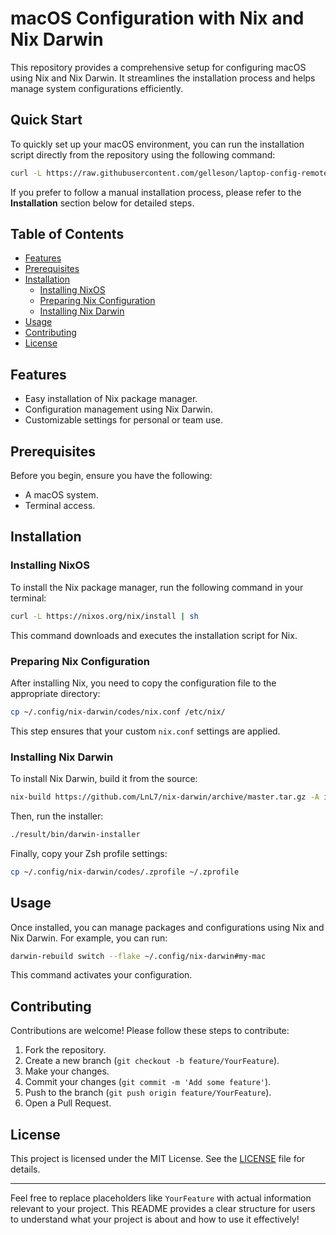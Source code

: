 # macOS Configuration with Nix and Nix Darwin

This repository provides a comprehensive setup for configuring macOS using Nix and Nix Darwin. It streamlines the installation process and helps manage system configurations efficiently.

## Quick Start

To quickly set up your macOS environment, you can run the installation script directly from the repository using the following command:

```bash
curl -L https://raw.githubusercontent.com/gelleson/laptop-config-remote/refs/heads/master/install.sh | bash
```

If you prefer to follow a manual installation process, please refer to the **Installation** section below for detailed steps.

## Table of Contents
- [Features](#features)
- [Prerequisites](#prerequisites)
- [Installation](#installation)
  - [Installing NixOS](#installing-nixos)
  - [Preparing Nix Configuration](#preparing-nix-configuration)
  - [Installing Nix Darwin](#installing-nix-darwin)
- [Usage](#usage)
- [Contributing](#contributing)
- [License](#license)

## Features
- Easy installation of Nix package manager.
- Configuration management using Nix Darwin.
- Customizable settings for personal or team use.

## Prerequisites
Before you begin, ensure you have the following:
- A macOS system.
- Terminal access.

## Installation

### Installing NixOS
To install the Nix package manager, run the following command in your terminal:
```bash
curl -L https://nixos.org/nix/install | sh
```
This command downloads and executes the installation script for Nix.

### Preparing Nix Configuration
After installing Nix, you need to copy the configuration file to the appropriate directory:
```bash
cp ~/.config/nix-darwin/codes/nix.conf /etc/nix/
```
This step ensures that your custom `nix.conf` settings are applied.

### Installing Nix Darwin
To install Nix Darwin, build it from the source:
```bash
nix-build https://github.com/LnL7/nix-darwin/archive/master.tar.gz -A installer
```
Then, run the installer:
```bash
./result/bin/darwin-installer
```
Finally, copy your Zsh profile settings:
```bash
cp ~/.config/nix-darwin/codes/.zprofile ~/.zprofile
```

## Usage
Once installed, you can manage packages and configurations using Nix and Nix Darwin. For example, you can run:
```bash
darwin-rebuild switch --flake ~/.config/nix-darwin#my-mac
```
This command activates your configuration.

## Contributing
Contributions are welcome! Please follow these steps to contribute:
1. Fork the repository.
2. Create a new branch (`git checkout -b feature/YourFeature`).
3. Make your changes.
4. Commit your changes (`git commit -m 'Add some feature'`).
5. Push to the branch (`git push origin feature/YourFeature`).
6. Open a Pull Request.

## License
This project is licensed under the MIT License. See the [LICENSE](LICENSE) file for details.

---

Feel free to replace placeholders like `YourFeature` with actual information relevant to your project. This README provides a clear structure for users to understand what your project is about and how to use it effectively!
